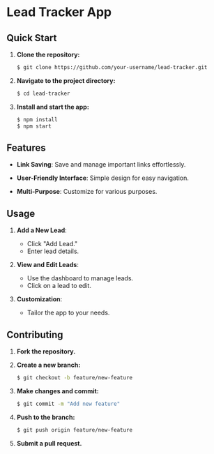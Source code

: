 # Lead Tracker App

## Quick Start

1. **Clone the repository:**

    ```bash
    $ git clone https://github.com/your-username/lead-tracker.git
    ```

2. **Navigate to the project directory:**

    ```bash
    $ cd lead-tracker
    ```

3. **Install and start the app:**

    ```bash
    $ npm install
    $ npm start
    ```

## Features

- **Link Saving**: Save and manage important links effortlessly.

- **User-Friendly Interface**: Simple design for easy navigation.

- **Multi-Purpose**: Customize for various purposes.

## Usage

1. **Add a New Lead**:

    - Click "Add Lead."
    - Enter lead details.

2. **View and Edit Leads**:

    - Use the dashboard to manage leads.
    - Click on a lead to edit.

3. **Customization**:

    - Tailor the app to your needs.

## Contributing

1. **Fork the repository.**

2. **Create a new branch:**

    ```bash
    $ git checkout -b feature/new-feature
    ```

3. **Make changes and commit:**

    ```bash
    $ git commit -m "Add new feature"
    ```

4. **Push to the branch:**

    ```bash
    $ git push origin feature/new-feature
    ```

5. **Submit a pull request.**

